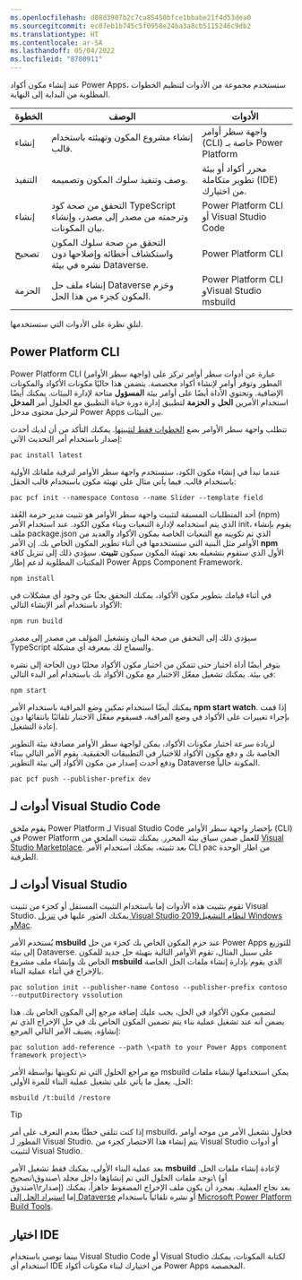 ```yaml
---
ms.openlocfilehash: d08d3907b2c7ca85450bfce1bbabe21f4d53dea0
ms.sourcegitcommit: ec07eb1b745c5f0958e24ba3a8cb5115246c9db2
ms.translationtype: HT
ms.contentlocale: ar-SA
ms.lasthandoff: 05/04/2022
ms.locfileid: "8700911"
---
```

عند إنشاء مكون أكواد Power Apps، ستستخدم مجموعة من الأدوات لتنظيم الخطوات المطلوبة من البداية إلى النهاية.

| الخطوة      | الوصف                                                  | الأدوات                                                        |
| --------- | ------------------------------------------------------------ | ------------------------------------------------------------ |
| ‏إنشاء    | إنشاء مشروع المكون وتهيئته باستخدام قالب. | واجهة سطر أوامر (CLI) خاصة بـ Power Platform                |
| التنفيذ | وصف وتنفيذ سلوك المكون وتصميمه.  | محرر أكواد أو بيئة تطوير متكاملة (IDE) من اختيارك. |
| إنشاء     | التحقق من صحة كود TypeScript وترجمته من مصدر إلى مصدر، وإنشاء بيان المكونات. | Power Platform CLI أو Visual Studio Code                     |
| تصحيح     | التحقق من صحة سلوك المكون واستكشاف أخطائه وإصلاحها دون نشره في بيئة Dataverse. | Power Platform CLI                                           |
| الحزمة   | إنشاء ملف حل Dataverse وحَزم المكون كجزء من هذا الحل. | Power Platform CLI وVisual Studio msbuild                 |

لنلقِ نظرة على الأدوات التي ستستخدمها.

## <a name="power-platform-cli"></a>Power Platform CLI

Power Platform CLI (واجهة سطر الأوامر) عبارة عن أدوات سطر أوامر تركز على المطور وتوفر أوامر لإنشاء أكواد مخصصة. يتضمن هذا حاليًا مكونات الأكواد والمكونات الإضافية. وتحتوي الأداة أيضًا على أوامر بيئة **المسؤول** متاحة لإدارة البيئات. يمكنك أيضًا استخدام الأمرين **الحل** و **الحزمة** لتطبيق إدارة دورة حياة التطبيق مع الحلول أمر **المدخل** لترحيل محتوى مدخل Power Apps بين البيئات.

تتطلب واجهة سطر الأوامر بضع [الخطوات فقط لتثبيتها](/powerapps/developer/data-platform/powerapps-cli?azure-portal=true#install-power-apps-cli). يمكنك التأكد من أن لديك أحدث إصدار باستخدام أمر التحديث الآتي:

`pac install latest`

عندما تبدأ في إنشاء مكون الكود، ستستخدم واجهة سطر الأوامر لترقية ملفاتك الأولية باستخدام قالب. فيما يأتي مثال على تهيئة مكون باستخدام قالب الحقل:

`pac pcf init --namespace Contoso --name Slider --template field`

أحد المتطلبات المسبقة لتثبيت واجهة سطر الأوامر هو تثبيت مدير حزمة العُقد (npm) الذي يتم استخدامه لإدارة التبعيات وبناء مكون الكود. عند استخدام الأمر init، يقوم بإنشاء ملف package.json الذي تم تكوينه مع التبعيات الخاصة بمكون الأكواد والعديد من الأوامر مثل البنية التي ستستخدمها في أثناء تطوير المكون الخاص بك. إن الأمر **npm‎** الأول الذي ستقوم بتشغيله بعد تهيئة المكون سيكون **تثبيت**. سيؤدي ذلك إلى تنزيل كافة المكتبات المطلوبة لدعم إطار Power Apps Component Framework.

`npm install`

في أثناء قيامك بتطوير مكون الأكواد، يمكنك التحقق بحثًا عن وجود أي مشكلات في الأكواد باستخدام أمر الإنشاء التالي:

`npm run build`

سيؤدي ذلك إلى التحقق من صحة البيان وتشغيل المؤلف من مصدر إلى مصدر TypeScript والسماح لك بمعرفة أي مشكلة.

يتوفر أيضًا أداة اختبار حتى تتمكن من اختبار مكون الأكواد محليًا دون الحاجة إلى نشره في بيئة. يمكنك تشغيل مفعّل الاختبار مع مكون الأكواد بك باستخدام أمر البدء التالي:

`npm start`

يمكنك أيضًا استخدام تمكين وضع المراقبة باستخدام الأمر **npm start watch**. إذا قمت بإجراء تغييرات على الأكواد في وضع المراقبة، فسيقوم مفعّل الاختبار تلقائيًا بانتقائها دون إعادة التشغيل.

لزيادة سرعة اختبار مكونات الأكواد، يمكن لواجهة سطر الأوامر مصادقة بيئة التطوير الخاصة بك و دفع مكون الأكواد للاختبار في التطبيقات الحقيقية. يقوم الأمر التالي ببناء ودفع أحدث إصدار من مكون الأكواد إلى بيئة التطوير Dataverse المكونة حالياً.

`pac pcf push --publisher-prefix dev`
## <a name="tools-for-visual-studio-code"></a>أدوات لـ Visual Studio Code
يقوم ملحق Power Platform لـ Visual Studio Code بإحضار واجهة سطر الأوامر (CLI) في Power Platform للعمل ضمن سياق بيئة المحرر. يمكنك تثبيت الملحق من [Visual Studio Marketplace](https://marketplace.visualstudio.com/items?itemName=microsoft-IsvExpTools.powerplatform-vscode). بعد تثبيته، يمكنك استخدام الأمر CLI pac من اطار الوحدة الطرفية.

## <a name="tools-for-visual-studio"></a>أدوات لـ Visual Studio

تقوم بتثبيت هذه الأدوات إما باستخدام التثبيت المستقل أو كجزء من تثبيت Visual Studio. يمكنك العثور عليها في [تنزيل Visual Studio 2019لنظام التشغيل Windows وMac](https://visualstudio.microsoft.com/downloads/?azure-portal=true).

يُستخدم الأمر **msbuild‎** عند حزم المكون الخاص بك كجزء من حل Power Apps للتوزيع إلى بيئة Dataverse. على سبيل المثال، تقوم الأوامر التالية بتهيئة حل جديد للمكون الخاص بك وإنشاء ملف مشروع **msbuild‎** الذي يقوم بإدارة إنشاء ملفات الحل الخاصة بالإخراج في أثناء عملية البناء.

`pac solution init --publisher-name Contoso --publisher-prefix contoso ‑‑outputDirectory vssolution`

لتضمين مكون الأكواد في الحل، يجب عليك إضافة مرجع إلى المكون الخاص بك. هذا يضمن أنه عند تشغيل عملية بناء يتم تضمين المكون الخاص بك في حل الإخراج الذي تم إنشاؤه. يضيف الأمر التالي المرجع:

`pac solution add-reference --path \<path to your Power Apps component framework project\>`

مع مراجع الحلول التي تم تكوينها بواسطة الأمر msbuild يمكن استخدامها لإنشاء ملفات الحل. يعمل ما يأتي على تشغيل عملية البناء للمرة الأولى:

`msbuild /t:build /restore`

> [!TIP]
> إذا كنت تتلقى خطئًا بعدم التعرف على أمر msbuild، فحاول تشغيل الأمر من موجه أوامر المطور لـ Visual Studio. يتم إنشاء هذا الاختصار كجزء من Visual Studio أو أدوات لتثبيت Visual Studio.

بعد عملية البناء الأولى، يمكنك فقط تشغيل الأمر **msbuild** لإعادة إنشاء ملفات الحل. توجد ملفات الحلول التي تم إنشاؤها داخل مجلد \صندوق\تصحيح\ (أو \صندوق\rإصدار) بعد نجاح العملية. بمجرد أن يكون ملف الإخراج المضغوط جاهزاً، يمكنك إما [استيراد الحل إلى Dataverse](/powerapps/maker/data-platform/import-update-export-solutions/?azure-portal=true) أو نشره تلقائياً باستخدام [Microsoft Power Platform Build Tools](https://marketplace.visualstudio.com/items?itemName=microsoft-IsvExpTools.PowerPlatform-BuildTools).

## <a name="choose-an-ide"></a>اختيار IDE

بينما نوصي باستخدام Visual Studio Code أو Visual Studio لكتابة المكونات، يمكنك استخدام أي IDE من اختيارك لبناء مكونات أكواد Power Apps المخصصة.
